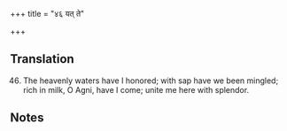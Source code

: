 +++
title = "४६ यत् ते"

+++
## Translation
46. The heavenly waters have I honored; with sap have we been mingled;  
rich in milk, O Agni, have I come; unite me here with splendor.

## Notes


